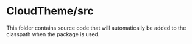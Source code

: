 # CloudTheme/src

This folder contains source code that will automatically be added to the classpath when
the package is used.
